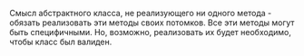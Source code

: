 Смысл абстрактного класса, не реализующего ни одного метода - обязать реализовать эти методы своих потомков. Все эти методы могут быть специфичными. Но, возможно, реализовать их будет необходимо, чтобы класс был валиден.

